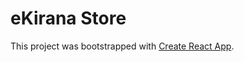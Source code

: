 # eKirana Store

This project was bootstrapped with [Create React App](https://github.com/facebook/create-react-app).
